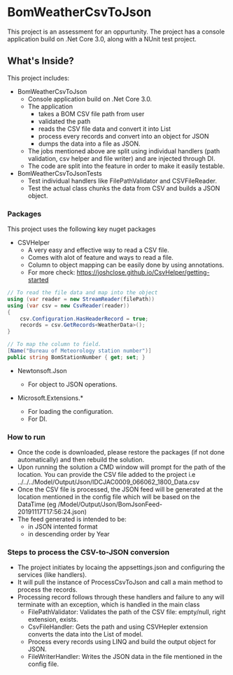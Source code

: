 # BomWeatherCsvToJson
 
This project is an assessment for an oppurtunity. The project has a console application build on .Net Core 3.0, along with a NUnit test project.

## What's Inside?

This project includes:

- BomWeatherCsvToJson
  - Console application build on .Net Core 3.0.
  - The application 
    - takes a BOM CSV file path from user
    - validated the path
    - reads the CSV file data and convert it into List
    - process every records and convert into an object for JSON
    - dumps the data into a file as JSON.
  - The jobs mentioned above are split using individual handlers (path validation, csv helper and file writer) and are injected through DI.
  - The code are split into the feature in order to make it easily testable.
- BomWeatherCsvToJsonTests
  - Test individual handlers like FilePathValidator and CSVFileReader.
  - Test the actual class chunks the data from CSV and builds a JSON object.

### Packages

This project uses the following key nuget packages

- CSVHelper
  - A very easy and effective way to read a CSV file.
  - Comes with alot of feature and ways to read a file.
  - Column to object mapping can be easily done by using annotations.
  - For more check: https://joshclose.github.io/CsvHelper/getting-started
``` c#
// To read the file data and map into the object
using (var reader = new StreamReader(filePath))
using (var csv = new CsvReader(reader))
{
    csv.Configuration.HasHeaderRecord = true;
    records = csv.GetRecords<WeatherData>();
}

// To map the column to field.
[Name("Bureau of Meteorology station number")]
public string BomStationNumber { get; set; }
```
- Newtonsoft.Json
  - For object to JSON operations.
 
- Microsoft.Extensions.*
  - For loading the configuration.
  - For DI.
 
 ### How to run
 
- Once the code is downloaded, please restore the packages (if not done automatically) and then rebuild the solution.
- Upon running the solution a CMD window will prompt for the path of the location. You can provide the CSV file added to the project i.e  ../../../Model/Output/Json/IDCJAC0009_066062_1800_Data.csv
- Once the CSV file is processed, the JSON feed will be generated at the location mentioned in the config file which will be based on the DataTime (eg /Model/Output/Json/BomJsonFeed-20191117T17:56:24.json)
- The feed generated is intended to be:
  - in JSON intented format
  - in descending order by Year

### Steps to process the CSV-to-JSON conversion

- The project initiates by locaing the appsettings.json and configuring the services (like handlers).
- It will pull the instance of ProcessCsvToJson and call a main method to process the records.
- Processing record follows through these handlers and failure to any will terminate with an exception, which is handled in the main class
  - FilePathValidator: Validates the path of the CSV file: empty/null, right extension, exists.
  - CsvFileHandler: Gets the path and using CSVHepler extension converts the data into the List of model.
  - Process every records using LINQ and build the output object for JSON.
  - FileWriterHandler: Writes the JSON data in the file mentioned in the config file.
